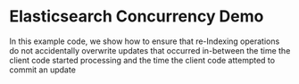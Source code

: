 # Elasticsearch Concurrency Demo

In this example code, we show how to ensure that re-Indexing operations do not
accidentally overwrite updates that occurred in-between the time the client code started processing and 
the time the client code attempted to commit an update

